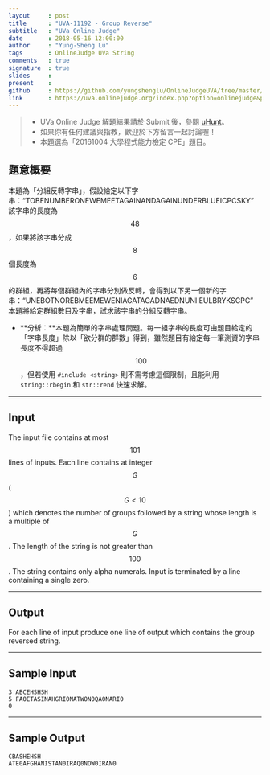 ```yaml
---
layout     : post
title      : "UVA-11192 - Group Reverse"
subtitle   : "UVa Online Judge"
date       : 2018-05-16 12:00:00
author     : "Yung-Sheng Lu"
tags       : OnlineJudge UVa String
comments   : true
signature  : true
slides     : 
present    :
github     : https://github.com/yungshenglu/OnlineJudgeUVA/tree/master/UVA-11192
link       : https://uva.onlinejudge.org/index.php?option=onlinejudge&page=show_problem&problem=2133
---
```


> * UVa Online Judge 解題結果請於 Submit 後，參閱 [uHunt](https://uhunt.onlinejudge.org/)。
> * 如果你有任何建議與指教，歡迎於下方留言一起討論喔！
> * 本題選為「20161004 大學程式能力檢定 CPE」題目。

## 題意概要

本題為「分組反轉字串」，假設給定以下字串：“TOBENUMBERONEWEMEETAGAINANDAGAINUNDERBLUEICPCSKY”
該字串的長度為 $$48$$，如果將該字串分成 $$8$$ 個長度為 $$6$$ 的群組，再將每個群組內的字串分別做反轉，會得到以下另一個新的字串：“UNEBOTNOREBMEEMEWENIAGATAGADNAEDNUNIIEULBRYKSCPC”
本題將給定群組數目及字串，試求該字串的分組反轉字串。
* **分析：**本題為簡單的字串處理問題。每一組字串的長度可由題目給定的「字串長度」除以「欲分群的群數」得到，雖然題目有給定每一筆測資的字串長度不得超過 $$100$$，但若使用 `#include <string>` 則不需考慮這個限制，且能利用 `string::rbegin` 和 `str::rend` 快速求解。

---
## Input

The input file contains at most $$101$$ lines of inputs. Each line contains at integer $$G$$ ($$G < 10$$) which denotes the number of groups followed by a string whose length is a multiple of $$G$$. The length of the string is not greater than $$100$$. The string contains only alpha numerals. Input is terminated by a line containing a single zero.

---
## Output

For each line of input produce one line of output which contains the group reversed string.

---
## Sample Input

```
3 ABCEHSHSH
5 FA0ETASINAHGRI0NATWON0QA0NARI0
0
```

---
## Sample Output

```
CBASHEHSH
ATE0AFGHANISTAN0IRAQ0NOW0IRAN0
```